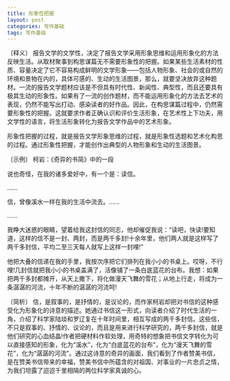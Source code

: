 ```yaml
---
title: 形象性把握
layout: post
categories: 写作基础
tags: 写作基础
---
```


〔释义〕 报告文学的文学性，决定了报告文学采用形象思维和运用形象化的方法反映生活。从取材聚事到构思谋篇无不需要形象性的把握。如果某些生活素材的性质、容量决定了它不容易构成鲜明的文学形象——包括人物形象、社会的或自然的环境和景物在内的，具体可感的、生动的生活图景，那么，就要坚决放弃这种题材。一流的报告文学题材应该是不但具有时代性、新闻性、典型性，而且还要具有极其生动的形象性。如果有了一流的创作题材，而不能运用形象化的方法去艺术的表现，仍然不能写出打动、感染读者的好作品。因此，在构思谋篇过程中，仍然需要形象性的把握。这就要求作者正确认识和评价生活形象，在艺术性上下功夫，用文学性的语言，将生活形象转化为报告文学作品中的艺术形象。

形象性把握的过程，就是报告文学形象思维的过程，就是形象性选题和艺术化构思的过程。通过形象性把握，才能创作出典型的人物形象和生动的生活图景。

〔示例〕 柯岩：《奇异的书简》中的一段

说也奇怪，在我的诸多爱好中，有一个是：读信。

……

信，曾像溪水一样在我的生活中流去。……

……

我睁大迷惑的眼睛，望着给我这封信的同志，他却催促我说：“读吧，快读!要知道，这样的信不是一封、两封，而是两千多封!十余年里，他们两人就是这样写了两千多封信，平均二至三天每人就写上这样一封哩!”

他把大叠的信递在我的手里，我按次序把它们排列在我小小的书桌上。哎呀，不行哩!几封信就把我小小的书桌盖满了，活像铺了一条白底蓝花的台布。我想：如果把两千多封都摊开，从天上撒下，将化做漫天飞舞的雪花；从地上行走，将成为一条潺潺的河流，十年不断的潺潺的河流呵!

〔简析〕 信，是叙事的，是抒情的，是议论的，而作家柯岩却把对书信的这种感受化为形象化的诗意的描述。她通过书信这一形式，向读者介绍了时代生活的一角，介绍了科学家陆埮和罗辽复在十年时间里，相互写成的两千多封信。这些信，不只是叙事的、抒情的、议论的，而且是用来进行科学研究的，两千多封信，就是他们研究的心血结晶!作者把硬材料作软处理，用奇特的想象把书信文字转化为可以直接感知的形象，化为“溪水”，化为“白底蓝花的台布”，化为“漫天飞舞的雪花”，化为“潺潺的河流”。通过这诗意的奇异的画面，我们看到了作者赞美书信，是在赞美书信带来的幸福，赞美书信中所蕴含的对祖国、对事业的一片忠贞之情，为我们坦露了迢迢千里相隔的两位科学家真诚的心。 